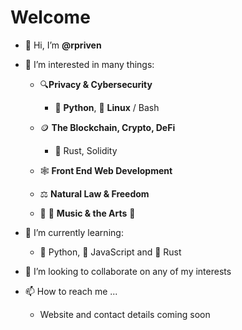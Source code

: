 # Welcome

- 👋 Hi, I’m **@rpriven**
- 👀 I’m interested in many things:
  
  * 🔍**Privacy & Cybersecurity**
  
    * 🐍 **Python**, 🐧 **Linux** / Bash 
    
  * 🪙 **The Blockchain, Crypto, DeFi**
  
    * 🦀 Rust, Solidity 
    
  * 🕸️ **Front End Web Development**
  * ⚖️ **Natural Law & Freedom**
  * :guitar: :metal: **Music & the Arts** :guitar:
 
- 🌱 I’m currently learning:
  - 🐍 Python, 🦏 JavaScript and 🦀 Rust
  
- 💞️ I’m looking to collaborate on any of my interests
- 📫 How to reach me ...

  - Website and contact details coming soon

<!---
rpriven/rpriven is a ✨ special ✨ repository because its `README.md` (this file) appears on your GitHub profile.
You can click the Preview link to take a look at your changes.
--->

